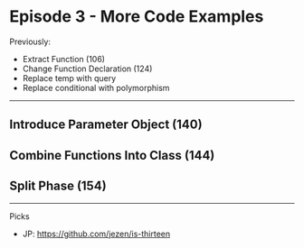 # Episode 3 - More Code Examples

Previously:

- Extract Function (106)
- Change Function Declaration (124)
- Replace temp with query
- Replace conditional with polymorphism

---

## Introduce Parameter Object (140)

## Combine Functions Into Class (144)

## Split Phase (154)

---

Picks

- JP: https://github.com/jezen/is-thirteen
